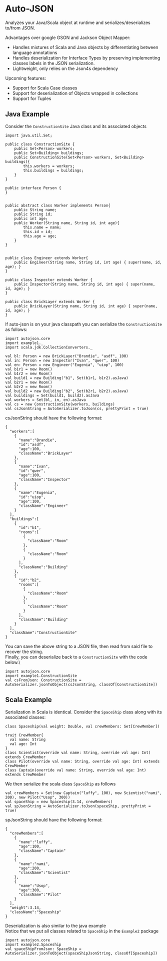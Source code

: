 # Auto-JSON 
Analyzes your Java/Scala object at runtime and serializes/deserializes to/from JSON.

Advantages over google GSON and Jackson Object Mapper: 
- Handles mixtures of Scala and Java objects by differentiating between language annotations
- Handles deserialization for Interface Types by preserving implementing classes labels in the JSON serialization.
- Lightweight, only relies on the Json4s dependency

Upcoming features: 
- Support for Scala Case classes 
- Support for deserialization of Objects wrapped in collections
- Support for Tuples

## Java Example 
Consider the `ConstructionSite` Java class and its associated objects
```
import java.util.Set;

public class ConstructionSite {
    public Set<Person> workers;
    public Set<Building> buildings;
    public ConstructionSite(Set<Person> workers, Set<Building> buildings){
        this.workers = workers;
        this.buildings = buildings;
    }
}

public interface Person {
}


public abstract class Worker implements Person{
    public String name;
    public String id;
    public int age;
    public Worker(String name, String id, int age){
        this.name = name;
        this.id = id;
        this.age = age;
    }
}


public class Engineer extends Worker{
    public Engineer(String name, String id, int age) { super(name, id, age); }
}

public class Inspector extends Worker {
    public Inspector(String name, String id, int age) { super(name, id, age); }
}

public class BrickLayer extends Worker {
    public BrickLayer(String name, String id, int age) { super(name, id, age); }
}

```
If auto-json is on your java classpath you can serialize the `ConstructionSite` as follows:
```
import autojson.core
import example1._
import scala.jdk.CollectionConverters._

val bl: Person = new BrickLayer("Brandie", "asdf", 100)
val in: Person = new Inspector("Ivan", "qwer", 100)
val en: Person = new Engineer("Eugenia", "uiop", 100)
val b1r1 = new Room()
val b1r2 = new Room()
val build1 = new Building("b1", Set(b1r1, b1r2).asJava)
val b2r1 = new Room()
val b2r2 = new Room()
val build2 = new Building("b2", Set(b2r1, b2r2).asJava)
val buildings = Set(build1, build2).asJava
val workers = Set(bl, in, en).asJava
val cs = new ConstructionSite(workers, buildings)
val csJsonString = AutoSerializer.toJson(cs, prettyPrint = true)
```
csJsonString should have the following format:
```
{
  "workers":[
    {
      "name":"Brandie",
      "id":"asdf",
      "age":100,
      "className":"BrickLayer"
    },
    {
      "name":"Ivan",
      "id":"qwer",
      "age":100,
      "className":"Inspector"
    },
    {
      "name":"Eugenia",
      "id":"uiop",
      "age":100,
      "className":"Engineer"
    }
  ],
  "buildings":[
    {
      "id":"b1",
      "rooms":[
        {
          "className":"Room"
        },
        {
          "className":"Room"
        }
      ],
      "className":"Building"
    },
    {
      "id":"b2",
      "rooms":[
        {
          "className":"Room"
        },
        {
          "className":"Room"
        }
      ],
      "className":"Building"
    }
  ],
  "className":"ConstructionSite"
}
```
You can save the above string to a JSON file, then read from said file to recover the string.\
Finally, you can deserialize back to a `ConstructionSite` with the code below.\
```
import autojson.core
import example1.ConstructionSite
val csFromJson: ConstructionSite = AutoSerializer.jsonToObject(csJsonString, classOf[ConstructionSite])
``` 

## Scala Example
Serialization in Scala is identical. Consider the `SpaceShip` class along with its associated classes: 
```
class Spaceship(val weight: Double, val crewMembers: Set[CrewMember])

trait CrewMember{
  val name: String
  val age: Int
}
class Scientist(override val name: String, override val age: Int) extends CrewMember
class Pilot(override val name: String, override val age: Int) extends CrewMember
class Captain(override val name: String, override val age: Int) extends CrewMember
```
We then serialize the scala class `SpaceShip` as follows 
```
val crewMembers = Set(new Captain("luffy", 100), new Scientist("nami", 200), new Pilot("Usop", 300))
val spaceShip = new Spaceship(3.14, crewMembers)
val spJsonString = AutoSerializer.toJson(spaceShip, prettyPrint = true)
```

spJsonString should have the following format:   
```
{
  "crewMembers":[
    {
      "name":"luffy",
      "age":100,
      "className":"Captain"
    },
    {
      "name":"nami",
      "age":200,
      "className":"Scientist"
    },
    {
      "name":"Usop",
      "age":300,
      "className":"Pilot"
    }
  ],
  "weight":3.14,
  "className":"Spaceship"
}
```
Deserialization is also similar to the java example\
Notice that we put all classes related to `SpaceShip` in the `Example2` package

```
import autojson.core
import example2.Spaceship
val spaceShipFromJson: SpaceShip = AutoSerializer.jsonToObject(spaceShipJsonString, classOf[Spaceship])
```